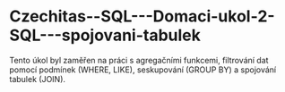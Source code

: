 # Czechitas--SQL---Domaci-ukol-2-SQL---spojovani-tabulek
Tento úkol byl zaměřen na práci s agregačními funkcemi, filtrování dat pomocí podmínek (WHERE, LIKE), seskupování (GROUP BY) a spojování tabulek (JOIN).
